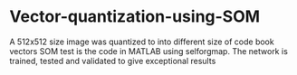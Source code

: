# Vector-quantization-using-SOM
A 512x512 size image was quantized to into different size of code book vectors
SOM test is the code in MATLAB using selforgmap. The network is trained, tested and validated to give exceptional results
